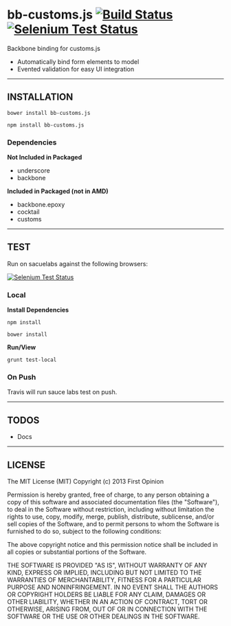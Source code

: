 bb-customs.js [![Build Status](https://travis-ci.org/firstopinion/bb-customs.js.png)](https://travis-ci.org/firstopinion/bb-customs.js) [![Selenium Test Status](https://saucelabs.com/buildstatus/fo-bb-customs)](https://saucelabs.com/u/fo-bb-customs)
===================

Backbone binding for customs.js

* Automatically bind form elements to model
* Evented validation for easy UI integration

---


## INSTALLATION

```
bower install bb-customs.js
```

```
npm install bb-customs.js
```

### Dependencies

**Not Included in Packaged**

* underscore
* backbone

**Included in Packaged (not in AMD)**

* backbone.epoxy
* cocktail
* customs

---


## TEST
Run on sacuelabs against the following browsers:

[![Selenium Test Status](https://saucelabs.com/browser-matrix/fo-bb-customs.svg)](https://saucelabs.com/u/fo-bb-customs)

### Local

**Install Dependencies**

```
npm install
```

```
bower install
```

**Run/View**

```
grunt test-local
```

### On Push
Travis will run sauce labs test on push.

---


## TODOS
* Docs

---


LICENSE
-------

The MIT License (MIT) Copyright (c) 2013 First Opinion

Permission is hereby granted, free of charge, to any person obtaining a copy of this software and associated documentation files (the "Software"), to deal in the Software without restriction, including without limitation the rights to use, copy, modify, merge, publish, distribute, sublicense, and/or sell copies of the Software, and to permit persons to whom the Software is furnished to do so, subject to the following conditions:

The above copyright notice and this permission notice shall be included in all copies or substantial portions of the Software.

THE SOFTWARE IS PROVIDED "AS IS", WITHOUT WARRANTY OF ANY KIND, EXPRESS OR IMPLIED, INCLUDING BUT NOT LIMITED TO THE WARRANTIES OF MERCHANTABILITY, FITNESS FOR A PARTICULAR PURPOSE AND NONINFRINGEMENT. IN NO EVENT SHALL THE AUTHORS OR COPYRIGHT HOLDERS BE LIABLE FOR ANY CLAIM, DAMAGES OR OTHER LIABILITY, WHETHER IN AN ACTION OF CONTRACT, TORT OR OTHERWISE, ARISING FROM, OUT OF OR IN CONNECTION WITH THE SOFTWARE OR THE USE OR OTHER DEALINGS IN THE SOFTWARE.